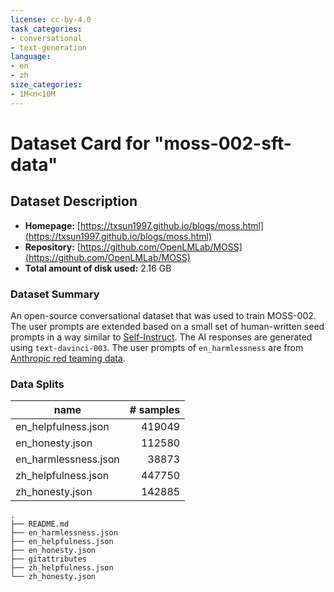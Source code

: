 ```yaml
---
license: cc-by-4.0
task_categories:
- conversational
- text-generation
language:
- en
- zh
size_categories:
- 1M<n<10M
---
```


# Dataset Card for "moss-002-sft-data"

## Dataset Description

- **Homepage:** [https://txsun1997.github.io/blogs/moss.html](https://txsun1997.github.io/blogs/moss.html)
- **Repository:** [https://github.com/OpenLMLab/MOSS](https://github.com/OpenLMLab/MOSS)
- **Total amount of disk used:** 2.16 GB

### Dataset Summary

An open-source conversational dataset that was used to train MOSS-002. The user prompts are extended based on a small set of human-written seed prompts in a way similar to [Self-Instruct](https://arxiv.org/abs/2212.10560). The AI responses are generated using `text-davinci-003`. The user prompts of `en_harmlessness` are from [Anthropic red teaming data](https://github.com/anthropics/hh-rlhf/tree/master/red-team-attempts).

### Data Splits

| name                 | \# samples |
|----------------------|-----------:|
| en_helpfulness.json  | 419049     |
| en_honesty.json      | 112580     |
| en_harmlessness.json | 38873      |
| zh_helpfulness.json  | 447750     |
| zh_honesty.json      | 142885     |



```shell
.
├── README.md
├── en_harmlessness.json
├── en_helpfulness.json
├── en_honesty.json
├── gitattributes
├── zh_helpfulness.json
└── zh_honesty.json
```